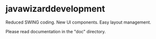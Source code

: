 # javawizarddevelopment
Reduced SWING coding. New UI components. Easy layout management.

Please read documentation in the "doc\" directory.
